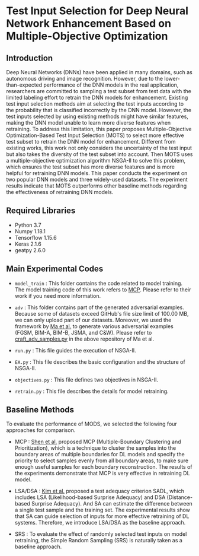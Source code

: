 # Test Input Selection for Deep Neural Network Enhancement Based on Multiple-Objective Optimization

## Introduction

Deep Neural Networks (DNNs) have been applied in many domains, such as autonomous driving and image recognition. However, due to the lower-than-expected performance of the DNN models in the real application, researchers are committed to sampling a test subset from test data with the limited labeling effort to retrain the DNN models for enhancement. Existing test input selection methods aim at selecting the test inputs according to the probability that is classified incorrectly by the DNN model. However, the test inputs selected by using existing methods might have similar features, making the DNN model unable to learn more diverse features when retraining. To address this limitation, this paper proposes Multiple-Objective Optimization-Based Test Input Selection (MOTS) to select more effective test subset to retrain the DNN model for enhancement. Different from existing works, this work not only considers the uncertainty of the test input but also takes the diversity of the test subset into account. Then MOTS uses a multiple-objective optimization algorithm NSGA-II to solve this problem, which ensures the test subset has more diverse features and is more helpful for retraining DNN models. This paper conducts the experiment on two popular DNN models and three widely-used datasets. The experiment results indicate that MOTS outperforms other baseline methods regarding the effectiveness of retraining DNN models.

## Required Libraries

* Python 3.7
* Numpy 1.18.1
* Tensorflow 1.15.6
* Keras 2.1.6
* geatpy 2.6.0

## Main Experimental Codes

* ```model_train``` : This folder contains the code related to model training.  The model training code of this work refers to [MCP](https://github.com/actionabletest/MCP). Please refer to their work if you need more information.

* ```adv``` : This folder contains part of the generated adversarial examples. Because some of datasets exceed GitHub's file size limit of 100.00 MB, we can only upload part of our datasets. Moreover, we used the framework by [Ma et al.](https://github.com/xingjunm/lid_adversarial_subspace_detection) to generate various adversarial examples (FGSM, BIM-A, BIM-B, JSMA, and C&W). Please refer to [craft_adv_samples.py](https://github.com/xingjunm/lid_adversarial_subspace_detection/blob/master/craft_adv_examples.py) in the above repository of Ma et al. 

* ```run.py``` : This file guides the execution of NSGA-II.

* ```EA.py``` : This file describes the basic configuration and the structure of NSGA-II.

* ```objectives.py``` : This file defines two objectives in NSGA-II.

* ```retrain.py``` : This file describes the details for model retraining.

## Baseline Methods

To evaluate the performance of MODS, we selected the following four approaches for comparison.

* MCP : [Shen et al.](https://github.com/actionabletest/MCP) proposed MCP (Multiple-Boundary Clustering and Prioritization), which is a technique to cluster the samples into the boundary areas of multiple boundaries for DL models and specify the priority to select samples evenly from all boundary areas, to make sure enough useful samples for each boundary reconstruction. The results of the experiments demonstrate that MCP is very effective in retraining DL model.

* LSA/DSA : [Kim et al.](https://github.com/coinse/sadl) proposed a test adequacy criterion SADL, which includes LSA (Likelihood-based Surprise Adequacy) and DSA (Distance-based Surprise Adequacy). And SA can estimate the difference between a single test sample and the training set. The experimental results show that SA can guide selection of inputs for more effective retraining of DL systems. Therefore, we introduce LSA/DSA as the baseline approach.

* SRS : To evaluate the effect of randomly selected test inputs on model retraining, the Simple Random Sampling (SRS) is naturally taken as a baseline approach.  


